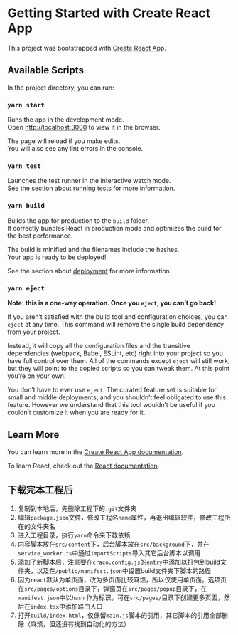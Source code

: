 # Getting Started with Create React App

This project was bootstrapped with [Create React App](https://github.com/facebook/create-react-app).

## Available Scripts

In the project directory, you can run:

### `yarn start`

Runs the app in the development mode.\
Open [http://localhost:3000](http://localhost:3000) to view it in the browser.

The page will reload if you make edits.\
You will also see any lint errors in the console.

### `yarn test`

Launches the test runner in the interactive watch mode.\
See the section about [running tests](https://facebook.github.io/create-react-app/docs/running-tests) for more
information.

### `yarn build`

Builds the app for production to the `build` folder.\
It correctly bundles React in production mode and optimizes the build for the best performance.

The build is minified and the filenames include the hashes.\
Your app is ready to be deployed!

See the section about [deployment](https://facebook.github.io/create-react-app/docs/deployment) for more information.

### `yarn eject`

**Note: this is a one-way operation. Once you `eject`, you can’t go back!**

If you aren’t satisfied with the build tool and configuration choices, you can `eject` at any time. This command will
remove the single build dependency from your project.

Instead, it will copy all the configuration files and the transitive dependencies (webpack, Babel, ESLint, etc) right
into your project so you have full control over them. All of the commands except `eject` will still work, but they will
point to the copied scripts so you can tweak them. At this point you’re on your own.

You don’t have to ever use `eject`. The curated feature set is suitable for small and middle deployments, and you
shouldn’t feel obligated to use this feature. However we understand that this tool wouldn’t be useful if you couldn’t
customize it when you are ready for it.

## Learn More

You can learn more in
the [Create React App documentation](https://facebook.github.io/create-react-app/docs/getting-started).

To learn React, check out the [React documentation](https://reactjs.org/).

## 下载完本工程后

1. 复制到本地后，先删除工程下的`.git`文件夹
2. 编辑`package.json`文件，修改工程名`name`属性，再退出编辑软件，修改工程所在的文件夹名
3. 进入工程目录，执行`yarn`命令来下载依赖
4. 内容脚本放在`src/content`下，后台脚本放在`src/background`下，并在`service_worker.ts`中通过`importScripts`导入其它后台脚本以调用
5. 添加了新脚本后，注意要在`craco.config.js`的`entry`中添加以打包到build文件夹，以及在`/public/manifest.json`中设置build文件夹下脚本的路径
6. 因为`react`默认为单页面，改为多页面比较麻烦，所以仅使用单页面。选项页在`src/pages/options`目录下，弹窗页在`src/pages/popup`目录下，在`manifest.json`中以`hash`
   作为标识。可在`src/pages/`目录下创建更多页面，然后在`index.tsx`中添加路由入口
7. 打开`build/index.html`，仅保留`main.js`脚本的引用，其它脚本的引用全部删除（麻烦，但还没有找到自动化的方法）
